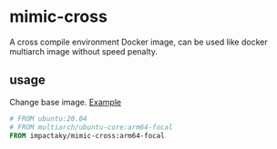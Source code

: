 # mimic-cross

A cross compile environment Docker image,
can be used like docker multiarch image without speed penalty.

## usage

Change base image. [Example](/example/binutils.dockerfile)

```Dockerfile
# FROM ubuntu:20.04
# FROM multiarch/ubuntu-core:arm64-focal
FROM impactaky/mimic-cross:arm64-focal
```

